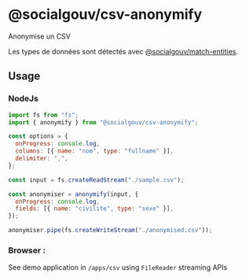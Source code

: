 # @socialgouv/csv-anonymify

Anonymise un CSV

Les types de données sont détectés avec [@socialgouv/match-entities](https://github.com/socialgouv/anonymify).

## Usage

### NodeJs

```js
import fs from "fs";
import { anonymify } from "@socialgouv/csv-anonymify";

const options = {
  onProgress: console.log,
  columns: [{ name: "nom", type: "fullname" }],
  delimiter: ",",
};

const input = fs.createReadStream("./sample.csv");

const anonymiser = anonymify(input, {
  onProgress: console.log,
  fields: [{ name: "civilite", type: "sexe" }],
});

anonymiser.pipe(fs.createWriteStream("./anonymised.csv"));
```

### Browser :

See demo application in `/apps/csv` using `FileReader` streaming APIs
